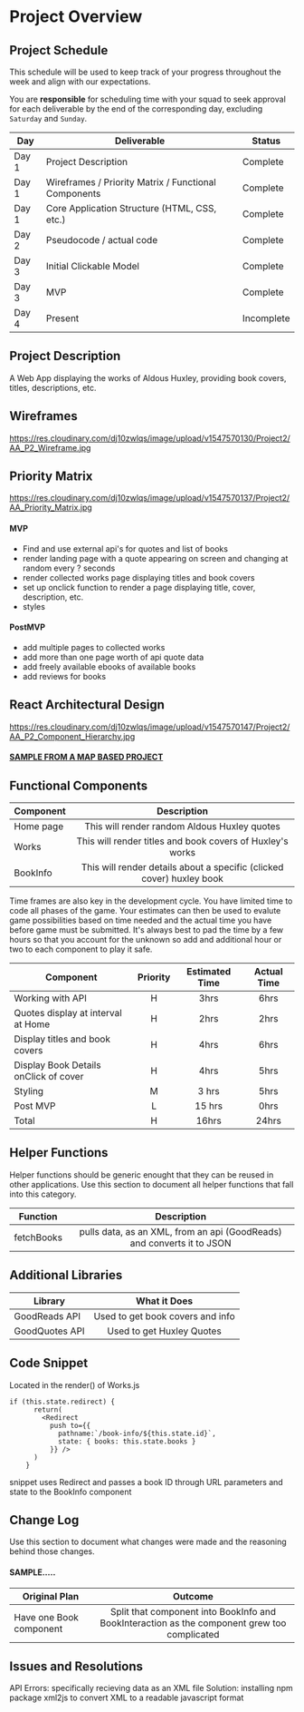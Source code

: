 # Project Overview

## Project Schedule

This schedule will be used to keep track of your progress throughout the week and align with our expectations.  

You are **responsible** for scheduling time with your squad to seek approval for each deliverable by the end of the corresponding day, excluding `Saturday` and `Sunday`.

|  Day | Deliverable | Status
|---|---| ---|
|Day 1| Project Description | Complete
|Day 1| Wireframes / Priority Matrix / Functional Components | Complete
|Day 1| Core Application Structure (HTML, CSS, etc.) | Complete
|Day 2| Pseudocode / actual code | Complete
|Day 3| Initial Clickable Model  | Complete
|Day 3| MVP | Complete
|Day 4| Present | Incomplete


## Project Description

A Web App displaying the works of Aldous Huxley, providing book covers, titles, descriptions, etc.

## Wireframes

https://res.cloudinary.com/dj10zwlqs/image/upload/v1547570130/Project2/AA_P2_Wireframe.jpg

## Priority Matrix

https://res.cloudinary.com/dj10zwlqs/image/upload/v1547570137/Project2/AA_Priority_Matrix.jpg

#### MVP 

- Find and use external api's for quotes and list of books
- render landing page with a quote appearing on screen and changing at random every ? seconds
- render collected works page displaying titles and book covers 
- set up onclick function to render a page displaying title, cover, description, etc. 
- styles 

#### PostMVP 
- add multiple pages to collected works 
- add more than one page worth of api quote data 
- add freely available ebooks of available books
- add reviews for books 

## React Architectural Design

https://res.cloudinary.com/dj10zwlqs/image/upload/v1547570147/Project2/AA_P2_Component_Hierarchy.jpg

#### [SAMPLE FROM A MAP BASED PROJECT](https://res.cloudinary.com/dvjtpejbw/image/upload/v1540221204/20181022_111216.jpg)

## Functional Components

| Component | Description | 
| --- | :---: |  
| Home page | This will render random Aldous Huxley quotes | 
| Works | This will render titles and book covers of Huxley's works | 
| BookInfo | This will render details about a specific (clicked cover) huxley book | 


Time frames are also key in the development cycle.  You have limited time to code all phases of the game.  Your estimates can then be used to evalute game possibilities based on time needed and the actual time you have before game must be submitted. It's always best to pad the time by a few hours so that you account for the unknown so add and additional hour or two to each component to play it safe.

| Component | Priority | Estimated Time | Actual Time |
| --- | :---: |  :---: | :---: |
| Working with API | H | 3hrs| 6hrs |
| Quotes display at interval at Home | H | 2hrs| 2hrs |
| Display titles and book covers | H | 4hrs| 6hrs |
| Display Book Details onClick of cover | H | 4hrs| 5hrs |
| Styling | M | 3 hrs| 5hrs |
| Post MVP | L | 15 hrs| 0hrs |
| Total | H | 16hrs| 24hrs | 

## Helper Functions
Helper functions should be generic enought that they can be reused in other applications. Use this section to document all helper functions that fall into this category.

| Function | Description | 
| --- | :---: |  
| fetchBooks | pulls data, as an XML, from an api (GoodReads) and converts it to JSON | 

## Additional Libraries
 
| Library | What it Does | 
| --- | :---: |  
| GoodReads API | Used to get book covers and info | https://www.goodreads.com/api/
| GoodQuotes API | Used to get Huxley Quotes | https://goodquotesapi.herokuapp.com/#/

## Code Snippet 

Located in the render() of Works.js
```
if (this.state.redirect) {
      return(
        <Redirect 
          push to={{
            pathname:`/book-info/${this.state.id}`,
            state: { books: this.state.books }
          }} />
      )
    }
```
snippet uses Redirect and passes a book ID through URL parameters and state to the BookInfo component

## Change Log
 Use this section to document what changes were made and the reasoning behind those changes.  

#### SAMPLE.....
| Original Plan | Outcome | 
| --- | :---: |  
| Have one Book component | Split that component into BookInfo and BookInteraction as the component grew too complicated | 

## Issues and Resolutions

API Errors: specifically recieving data as an XML file 
    Solution: installing npm package xml2js to convert XML to a readable javascript format
